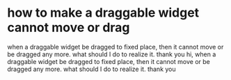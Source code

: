 
# how to make a draggable widget cannot move or drag

when a draggable widget be dragged to fixed place, then it cannot move or be dragged any more. what should I do to realize it.  thank you
hi,
   when a draggable widget be dragged to fixed place, then it cannot move or be dragged any more. what should I do to realize it.  thank you


        